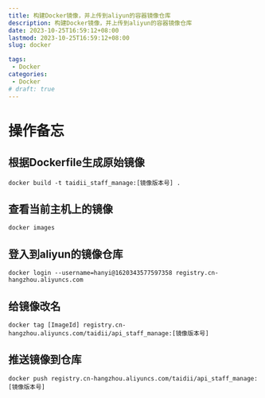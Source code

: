```yaml
---
title: 构建Docker镜像，并上传到aliyun的容器镜像仓库
description: 构建Docker镜像，并上传到aliyun的容器镜像仓库
date: 2023-10-25T16:59:12+08:00
lastmod: 2023-10-25T16:59:12+08:00
slug: docker

tags:
 - Docker
categories:
 - Docker
# draft: true
---
```

# 操作备忘
## 根据Dockerfile生成原始镜像
``` linux
docker build -t taidii_staff_manage:[镜像版本号] .
```
## 查看当前主机上的镜像
```
docker images
```
## 登入到aliyun的镜像仓库
```
docker login --username=hanyi@1620343577597358 registry.cn-hangzhou.aliyuncs.com
```
## 给镜像改名
```
docker tag [ImageId] registry.cn-hangzhou.aliyuncs.com/taidii/api_staff_manage:[镜像版本号]
```
## 推送镜像到仓库
```
docker push registry.cn-hangzhou.aliyuncs.com/taidii/api_staff_manage:[镜像版本号]
```
